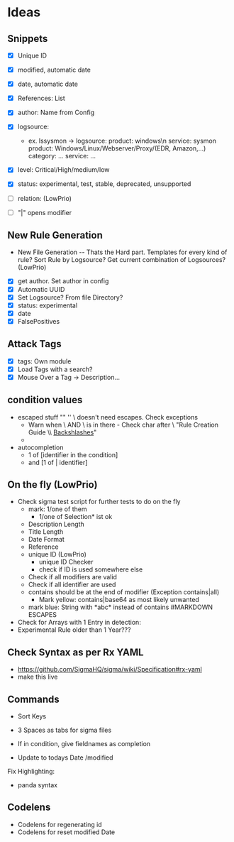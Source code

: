 # Ideas

## Snippets
- [x] Unique ID 
- [x] modified, automatic date
- [x] date, automatic date
- [x] References: List
- [x] author: Name from Config
- [x] logsource: 
    - ex. lssysmon -> logsource: product: windows\n service: sysmon 
    product: Windows/Linux/Webserver/Proxy/(EDR, Amazon,...)
    category: ...
    service: ...
- [x] level: Critical/High/medium/low
- [x] status: experimental, test, stable, deprecated, unsupported
- [ ] relation: (LowPrio)
- [ ] "|" opens modifier


## New Rule Generation
- New File Generation -- Thats the Hard part. Templates for every kind of rule? Sort Rule by Logsource? Get current combination of Logsources? (LowPrio)
- [x] get author. Set author in config
- [x] Automatic UUID
- [x] Set Logsource? From file Directory?
- [x] status: experimental
- [x] date
- [x] FalsePositives

## Attack Tags
-  [x] tags: Own module
-  [x] Load Tags with a search?
-  [x] Mouse Over a Tag -> Description...

## condition values 
- escaped stuff "" '' \ doesn't need escapes. Check exceptions
    - Warn when \\ AND \ is in there - Check char after \ "Rule Creation Guide \\\ [Backshlashes](https://github.com/SigmaHQ/sigma/wiki/Rule-Creation-Guide#backslashes)"
    - 
- autocompletion 
    - 1 of [identifier in the condition] 
    - and [1 of | identifier]


## On the fly (LowPrio)
- Check sigma test script for further tests to do on the fly
    - mark: 1/one of them 
        - 1/one of Selection* ist ok
    - Description Length
    - Title Length
    - Date Format
    - Reference     
    - unique ID (LowPrio)
        - unique ID Checker 
        - check if ID is used somewhere else
    - Check if all modifiers are valid
    - Check if all identifier are used
    - contains should be at the end of modifier (Exception contains|all)
        - Mark yellow: contains|base64 as most likely unwanted
    - mark blue: String with \*abc\* instead of contains #MARKDOWN ESCAPES
- Check for Arrays with 1 Entry in detection:
- Experimental Rule older than 1 Year???

## Check Syntax as per Rx YAML
- https://github.com/SigmaHQ/sigma/wiki/Specification#rx-yaml
- make this live


## Commands
- Sort Keys 
- 3 Spaces as tabs for sigma files

- If in condition, give fieldnames as completion

- Update to todays Date /modified


Fix Highlighting:
- panda syntax
  
## Codelens
- Codelens for regenerating id
- Codelens for reset modified Date
